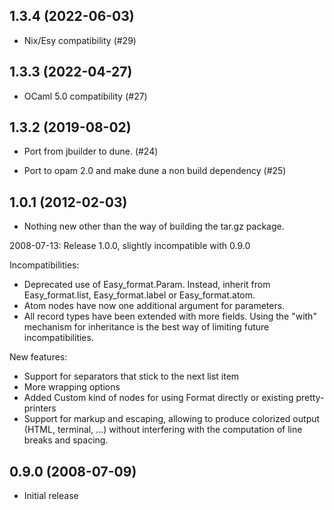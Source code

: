 1.3.4 (2022-06-03)
------------------

- Nix/Esy compatibility (#29)

1.3.3 (2022-04-27)
------------------

- OCaml 5.0 compatibility (#27)

1.3.2 (2019-08-02)
------------------

- Port from jbuilder to dune. (#24)

- Port to opam 2.0 and make dune a non build dependency (#25)

1.0.1 (2012-02-03)
------------------

- Nothing new other than the way of building the tar.gz package.

2008-07-13: Release 1.0.0, slightly incompatible with 0.9.0

Incompatibilities:
- Deprecated use of Easy_format.Param. Instead, inherit from Easy_format.list,
  Easy_format.label or Easy_format.atom.
- Atom nodes have now one additional argument for parameters.
- All record types have been extended with more fields.
  Using the "with" mechanism for inheritance is the best way of limiting
  future incompatibilities.

New features:
- Support for separators that stick to the next list item
- More wrapping options
- Added Custom kind of nodes for using Format directly or existing
  pretty-printers
- Support for markup and escaping, allowing to produce colorized output
  (HTML, terminal, ...) without interfering with the computation of
  line breaks and spacing.

0.9.0 (2008-07-09)
------------------

- Initial release
